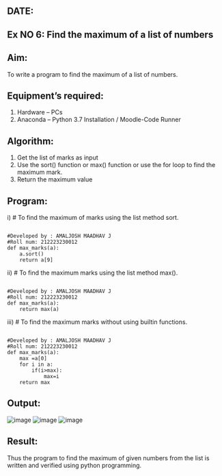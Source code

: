 ## DATE: 
## Ex NO 6: Find the maximum of a list of numbers
## Aim:
To write a program to find the maximum of a list of numbers.
## Equipment’s required:
1.	Hardware – PCs
2.	Anaconda – Python 3.7 Installation / Moodle-Code Runner
## Algorithm:
1.	Get the list of marks as input
2.	Use the sort() function or max() function or use the for loop to find the maximum mark.
3.	Return the maximum value
## Program:

i)	# To find the maximum of marks using the list method sort.
```

#Developed by : AMALJOSH MAADHAV J
#Roll num: 212223230012
def max_marks(a):
    a.sort()
    return a[9]

```

ii)	# To find the maximum marks using the list method max().
```

#Developed by : AMALJOSH MAADHAV J
#Roll num: 212223230012
def max_marks(a):
    return max(a)

```

iii) # To find the maximum marks without using builtin functions.
```

#Developed by : AMALJOSH MAADHAV J
#Roll num: 212223230012
def max_marks(a):
    max =a[0]
    for i in a:
        if(i>max):
            max=i
    return max

```



## Output:
![image](https://github.com/user-attachments/assets/c8a8e648-8324-4f9a-81be-34225f8941ac)
![image](https://github.com/user-attachments/assets/a727143d-a7da-47ff-b7e0-eee2959d9ce7)
![image](https://github.com/user-attachments/assets/24b73731-53b0-4cde-991d-ce28fd466034)


## Result:
Thus the program to find the maximum of given numbers from the list is written and verified using python programming.

